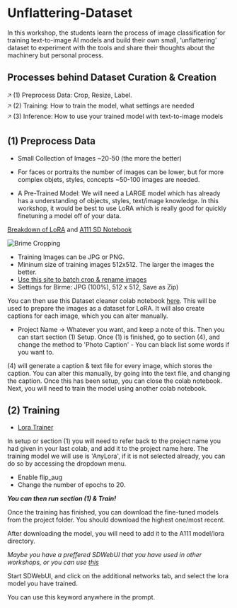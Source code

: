# Unflattering-Dataset
In this workshop, the students learn the process of image classification for training text-to-image AI models and build their own small, ‘unflattering’ dataset to experiment with the tools and share their thoughts about the machinery but personal process.

## Processes behind Dataset Curation & Creation

🡥 (1) Preprocess Data: Crop, Resize, Label. <br/>
🡥 (2) Training: How to train the model, what settings are needed <br/>
🡥 (3) Inference: How to use your trained model with text-to-image models <br/>

## (1) Preprocess Data

* Small Collection of Images ~20-50 (the more the better)
  
* For faces or portraits the number of images can be lower, but for more complex objets, styles, concepts ~50-100 images are needed.
* A Pre-Trained Model: We will need a LARGE model which has already has a understanding of objects, styles, text/image knowledge. In this workshop, it would be best to use LoRA which is really good for quickly finetuning a model off of your data.
  
[Breakdown of LoRA](https://softwarekeep.com/help-center/how-to-use-stable-diffusion-lora-models) and [A111 SD Notebook](https://github.com/AUTOMATIC1111/stable-diffusion-webui)

![Brime Cropping](https://github.com/Caileannn/Unflattering-Dataset/assets/25906839/838d8abc-08c1-4a17-a2fc-660d6e6110d6)

* Training Images can be JPG or PNG.
* Mininum size of training images 512x512. The larger the images the better.
* [Use this site to batch crop & rename images](https://www.birme.net/?image_format=jpeg&quality_jpeg=100&rename=EnterNameHere-XXX)
* Settings for Birme: JPG (100%), 512 x 512, Save as Zip)
  
You can then use this Dataset cleaner colab notebook [here](https://colab.research.google.com/drive/1pxk4SovIhZl4HaLmBJo50ZjCKOuofMwb#scrollTo=WBFik7accyDz). This will be used to prepare the images as a dataset for LoRA. It will also create captions for each image, which you can alter manually.

* Project Name -> Whatever you want, and keep a note of this.
Then you can start section (1) Setup. Once (1) is finished, go to section (4), and change the method to 'Photo Caption' - You can black list some words if you want to.

(4) will generate a caption & text file for every image, which stores the caption. You can alter this manually, by going into the text file, and changing the caption. Once this has been setup, you can close the colab notebook. Next, you will need to train the model using another colab notebook.

## (2) Training

* [Lora Trainer](https://colab.research.google.com/drive/1-D0l9UdkmUx25EonusH0ZGtzqqPWgo_c#scrollTo=OglZzI_ujZq-)
  
In setup or section (1) you will need to refer back to the project name you had given in your last colab, and add it to the project name here. The training model we will use is 'AnyLora', if it is not selected already, you can do so by accessing the dropdown menu.

* Enable flip_aug
* Change the number of epochs to 20.
  
**_You can then run section (1) & Train!_**

Once the training has finished, you can download the fine-tuned models from the project folder. You should download the highest one/most recent.

After downloading the model, you will need to add it to the A111 model/lora directory.

_Maybe you have a preffered SDWebUI that you have used in other workshops, or you can use [this](https://colab.research.google.com/github/TheLastBen/fast-stable-diffusion/blob/main/fast_stable_diffusion_AUTOMATIC1111.ipynb#scrollTo=PjzwxTkPSPHf)_

Start SDWebUI, and click on the additional networks tab, and select the lora model you have trained.

You can use this keyword anywhere in the prompt.

